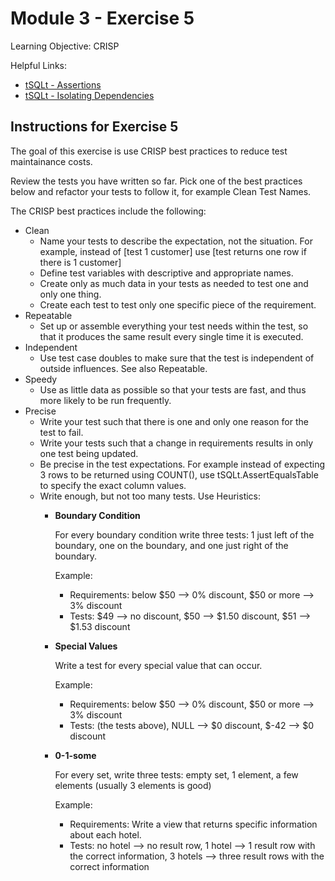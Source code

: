 # Module 3 - Exercise 5
Learning Objective: CRISP

Helpful Links:
- [tSQLt - Assertions](https://tsqlt.org/user-guide/assertions/)
- [tSQLt - Isolating Dependencies](https://tsqlt.org/user-guide/isolating-dependencies/)

## Instructions for Exercise 5

The goal of this exercise is use CRISP best practices to reduce test maintainance costs.

Review the tests you have written so far. Pick one of the best practices below and refactor your tests to follow it, for example Clean Test Names.

The CRISP best practices include the following:

- Clean
  - Name your tests to describe the expectation, not the situation. For example, instead of [test 1 customer] use [test returns one row if there is 1 customer]
  - Define test variables with descriptive and appropriate names. 
  - Create only as much data in your tests as needed to test one and only one thing. 
  - Create each test to test only one specific piece of the requirement.
- Repeatable
  - Set up or assemble everything your test needs within the test, so that it produces the same result every single time it is executed.
- Independent
  - Use test case doubles to make sure that the test is independent of outside influences. See also Repeatable.
- Speedy
  - Use as little data as possible so that your tests are fast, and thus more likely to be run frequently.
- Precise
  - Write your test such that there is one and only one reason for the test to fail.
  - Write your tests such that a change in requirements results in only one test being updated.
  - Be precise in the test expectations. For example instead of expecting 3 rows to be returned using COUNT(), use tSQLt.AssertEqualsTable to specify the exact column values.
  - Write enough, but not too many tests. Use Heuristics:
    - **Boundary Condition**
 
      For every boundary condition write three tests: 1 just left of the boundary, one on the boundary, and one just right of the boundary.
      
      Example: 
      - Requirements: below $50 --> 0% discount, $50 or more --> 3% discount
      - Tests: $49 --> no discount, $50 --> $1.50 discount, $51 --> $1.53 discount
      
    - **Special Values**
 
      Write a test for every special value that can occur.
      
      Example:
      - Requirements: below $50 --> 0% discount, $50 or more --> 3% discount
      - Tests: (the tests above), NULL --> $0 discount, $-42 --> $0 discount      
      
    - **0-1-some** 

      For every set, write three tests: empty set, 1 element, a few elements (usually 3 elements is good)
      
      Example:
      - Requirements: Write a view that returns specific information about each hotel.
      - Tests: no hotel --> no result row, 1 hotel --> 1 result row with the correct information, 3 hotels --> three result rows with the correct information 
